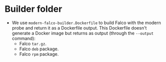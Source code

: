 # Builder folder

* We use `modern-falco-builder.Dockerfile` to build Falco with the modern probe and return it as a Dockerfile output. This Dockerfile doesn't generate a Docker image but returns as output (through the `--output` command):
  * Falco `tar.gz`.
  * Falco `deb` package.
  * Falco `rpm` package.
